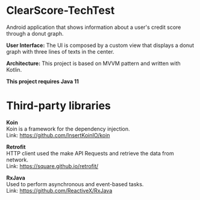 # ClearScore-TechTest
Android application that shows information about a user's credit score through a donut graph.

**User Interface:**
The UI is composed by a custom view that displays a donut graph with three lines of texts in the center.

**Architecture:**
This project is based on MVVM pattern and written with Kotlin.

**This project requires Java 11**

# Third-party libraries
**Koin**  
Koin is a framework for the dependency injection.\
Link: https://github.com/InsertKoinIO/koin

**Retrofit**  
HTTP client used the make API Requests and retrieve the data from network.\
Link: https://square.github.io/retrofit/

**RxJava**  
Used to perform asynchronous and event-based tasks.\
Link: https://github.com/ReactiveX/RxJava